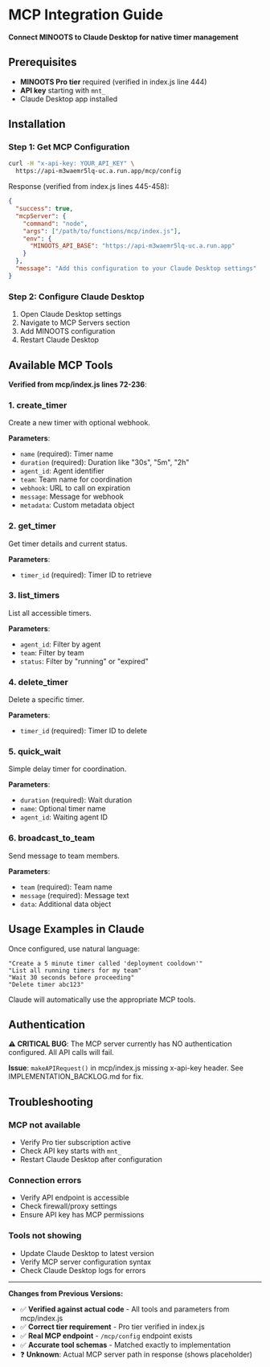 # MCP Integration Guide

**Connect MINOOTS to Claude Desktop for native timer management**

## Prerequisites

- **MINOOTS Pro tier** required (verified in index.js line 444)
- **API key** starting with `mnt_` 
- Claude Desktop app installed

## Installation

### Step 1: Get MCP Configuration

```bash
curl -H "x-api-key: YOUR_API_KEY" \
  https://api-m3waemr5lq-uc.a.run.app/mcp/config
```

Response (verified from index.js lines 445-458):
```json
{
  "success": true,
  "mcpServer": {
    "command": "node",
    "args": ["/path/to/functions/mcp/index.js"],
    "env": {
      "MINOOTS_API_BASE": "https://api-m3waemr5lq-uc.a.run.app"
    }
  },
  "message": "Add this configuration to your Claude Desktop settings"
}
```

### Step 2: Configure Claude Desktop

1. Open Claude Desktop settings
2. Navigate to MCP Servers section
3. Add MINOOTS configuration
4. Restart Claude Desktop

## Available MCP Tools

**Verified from mcp/index.js lines 72-236**:

### 1. create_timer
Create a new timer with optional webhook.

**Parameters**:
- `name` (required): Timer name
- `duration` (required): Duration like "30s", "5m", "2h"  
- `agent_id`: Agent identifier
- `team`: Team name for coordination
- `webhook`: URL to call on expiration
- `message`: Message for webhook
- `metadata`: Custom metadata object

### 2. get_timer
Get timer details and current status.

**Parameters**:
- `timer_id` (required): Timer ID to retrieve

### 3. list_timers
List all accessible timers.

**Parameters**:
- `agent_id`: Filter by agent
- `team`: Filter by team
- `status`: Filter by "running" or "expired"

### 4. delete_timer
Delete a specific timer.

**Parameters**:
- `timer_id` (required): Timer ID to delete

### 5. quick_wait
Simple delay timer for coordination.

**Parameters**:
- `duration` (required): Wait duration
- `name`: Optional timer name
- `agent_id`: Waiting agent ID

### 6. broadcast_to_team
Send message to team members.

**Parameters**:
- `team` (required): Team name
- `message` (required): Message text
- `data`: Additional data object

## Usage Examples in Claude

Once configured, use natural language:

```
"Create a 5 minute timer called 'deployment cooldown'"
"List all running timers for my team"
"Wait 30 seconds before proceeding"
"Delete timer abc123"
```

Claude will automatically use the appropriate MCP tools.

## Authentication

**⚠️ CRITICAL BUG**: The MCP server currently has NO authentication configured. All API calls will fail.

**Issue**: `makeAPIRequest()` in mcp/index.js missing x-api-key header. See IMPLEMENTATION_BACKLOG.md for fix.

## Troubleshooting

### MCP not available
- Verify Pro tier subscription active
- Check API key starts with `mnt_`
- Restart Claude Desktop after configuration

### Connection errors
- Verify API endpoint is accessible
- Check firewall/proxy settings
- Ensure API key has MCP permissions

### Tools not showing
- Update Claude Desktop to latest version
- Verify MCP server configuration syntax
- Check Claude Desktop logs for errors

---

**Changes from Previous Versions:**
- ✅ **Verified against actual code** - All tools and parameters from mcp/index.js
- ✅ **Correct tier requirement** - Pro tier verified in index.js
- ✅ **Real MCP endpoint** - `/mcp/config` endpoint exists
- ✅ **Accurate tool schemas** - Matched exactly to implementation
- ❓ **Unknown**: Actual MCP server path in response (shows placeholder)